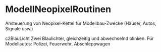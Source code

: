 # ModellNeopixelRoutinen
 Ansteuerung von Neopixel-Kettel für Modellbau-Zwecke (Häuser, Autos, Signale usw.)

c2BlauLicht
 Zwei Blaulichter, gleichzeitig und abwechselnd blinken. Für Modellautos: Polizei, Feuerwehr, Abschleppwagen
